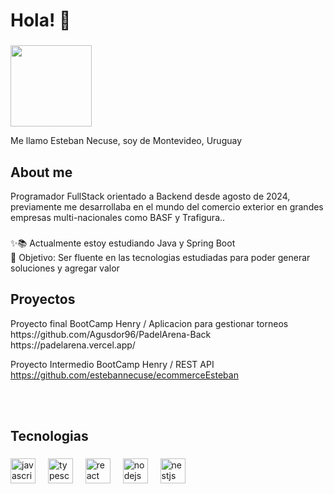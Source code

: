 <h1 align="left">Hola!  👋</h1>

###
<img src="https://res.cloudinary.com/dvammbscm/image/upload/v1723834378/Foto_Personal_kadh8z.jpg" height="130" width="130">

<p align="left">Me llamo Esteban Necuse, soy de Montevideo, Uruguay</p>

###

<h2 align="left">About me</h2>

<p>Programador FullStack orientado a Backend desde agosto de 2024, previamente me desarrollaba en el mundo del comercio exterior en grandes empresas multi-nacionales como BASF y Trafigura..</p>

###

<p align="left">✨📚 Actualmente estoy estudiando Java y Spring Boot <br>🎯 Objetivo: Ser fluente en las tecnologias estudiadas para poder generar soluciones y agregar valor</p>

###

<h2 align="left">Proyectos</h2>

<p>
  Proyecto final BootCamp Henry / Aplicacion para gestionar torneos 
  https://github.com/Agusdor96/PadelArena-Back
  https://padelarena.vercel.app/

  Proyecto Intermedio BootCamp Henry / REST API
  https://github.com/estebannecuse/ecommerceEsteban
</p>

</br>

</br>

###

<h2 align="left">Tecnologias</h2>

###

<div align="left">
  <img src="https://cdn.jsdelivr.net/gh/devicons/devicon/icons/javascript/javascript-original.svg" height="40" alt="javascript logo"  />
  <img width="12" />
  <img src="https://cdn.jsdelivr.net/gh/devicons/devicon/icons/typescript/typescript-original.svg" height="40" alt="typescript logo"  />
  <img width="12" />
  <img src="https://cdn.jsdelivr.net/gh/devicons/devicon/icons/react/react-original.svg" height="40" alt="react logo"  />
  <img width="12" />
  <img src="https://cdn.jsdelivr.net/gh/devicons/devicon/icons/nodejs/nodejs-original.svg" height="40" alt="nodejs logo"  />
  <img width="12" />
  <img src="https://res.cloudinary.com/dvammbscm/image/upload/v1723835060/nestJs_x8clzs.png" height="40" alt="nestjs logo"  />
  <img width="12" />
</div>

###
